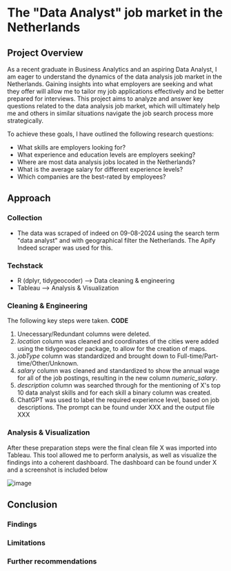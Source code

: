 # The "Data Analyst" job market in the Netherlands 
## Project Overview

As a recent graduate in Business Analytics and an aspiring Data Analyst, I am eager to understand the dynamics of the data analysis job market in the Netherlands. Gaining insights into what employers are seeking and what they offer will allow me to tailor my job applications effectively and be better prepared for interviews. This project aims to analyze and answer key questions related to the data analysis job market, which will ultimately help me and others in similar situations navigate the job search process more strategically.

To achieve these goals, I have outlined the following research questions:
- What skills are employers looking for?
- What experience and education levels are employers seeking?
- Where are most data analysis jobs located in the Netherlands?
- What is the average salary for different experience levels?
- Which companies are the best-rated by employees?

## Approach 

### Collection
- The data was scraped of indeed on 09-08-2024 using the search term "data analyst" and with geographical filter the Netherlands. The Apify Indeed scraper was used for this. 

### Techstack
- R (dplyr, tidygeocoder) --> Data cleaning & engineering
- Tableau --> Analysis & Visualization

### Cleaning & Engineering
The following key steps were taken. **CODE**
1. Unecessary/Redundant columns were deleted.
2. _location_ column was cleaned and coordinates of the cities were added using the tidygeocoder package, to allow for the creation of maps.
3. _jobType_ column was standardized and brought down to Full-time/Part-time/Other/Unknown.
4. _salary_ column was cleaned and standardized to show the annual wage for all of the job postings, resulting in the new column _numeric_salary_.
5. _description_ column was searched through for the mentioning of X's top 10 data analyst skills and for each skill a binary column was created.
6. ChatGPT was used to label the required experience level, based on job descriptions. The prompt can be found under XXX and the output file XXX

### Analysis & Visualization 
After these preparation steps were the final clean file X was imported into Tableau. This tool allowed me to perform analysis, as well as visualize the findings into a coherent dashboard. The dashboard can be found under X and a screenshot is included below

![image](https://github.com/user-attachments/assets/1a194e1b-cf6d-41e6-8b2e-33bb6f311a1f)


## Conclusion

### Findings
### Limitations
### Further recommendations

